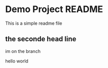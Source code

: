 # Demo Project README

This is a simple readme file

## the seconde head line

im on the branch

hello world
